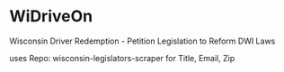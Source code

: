 # WiDriveOn
Wisconsin Driver Redemption - Petition Legislation to Reform DWI Laws 

uses Repo: wisconsin-legislators-scraper  for Title, Email, Zip
